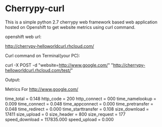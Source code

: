 Cherrypy-curl
=============


This is a simple python 2.7 cherrypy web framework based web application hosted on Openshift to get website metrics using curl command.

openshift web url:

http://cherrypy-helloworldcurl.rhcloud.com/

Curl command on Terminal(your PC):

curl -X POST -d "website=http://www.google.com/" "http://cherrypy-helloworldcurl.rhcloud.com/test/"

Output: 

Metrics For http://www.google.com/

time_total = 0.148
http_code = 200
http_connect = 000
time_namelookup = 0.009
time_connect = 0.048
time_appconnect = 0.000
time_pretransfer = 0.048
time_redirect = 0.000
time_starttransfer = 0.108
size_download = 17411
size_upload = 0
size_header = 800
size_request = 177
speed_download = 117835.000
speed_upload = 0.000
 
